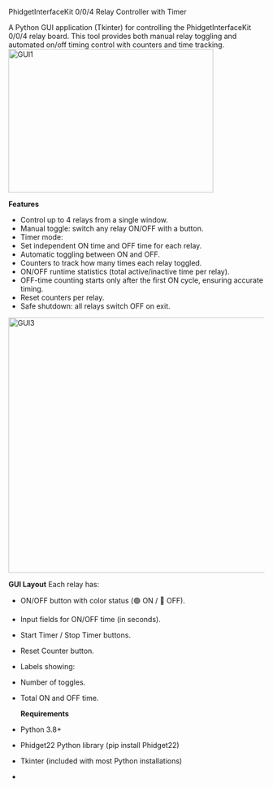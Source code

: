 PhidgetInterfaceKit 0/0/4 Relay Controller with Timer

A Python GUI application (Tkinter) for controlling the PhidgetInterfaceKit 0/0/4 relay board.
This tool provides both manual relay toggling and automated on/off timing control with counters and time tracking.
<img width="403" height="283" alt="GUI1" src="https://github.com/user-attachments/assets/196cd2c9-4c48-4b4d-b18a-7564309ddcb1" />

**Features**
- Control up to 4 relays from a single window.
- Manual toggle: switch any relay ON/OFF with a button.
- Timer mode:
- Set independent ON time and OFF time for each relay.
- Automatic toggling between ON and OFF.
- Counters to track how many times each relay toggled.
- ON/OFF runtime statistics (total active/inactive time per relay).
- OFF-time counting starts only after the first ON cycle, ensuring accurate timing.
- Reset counters per relay.
- Safe shutdown: all relays switch OFF on exit.

<img width="704" height="503" alt="GUI3" src="https://github.com/user-attachments/assets/a30f07df-9e2a-40ef-80fe-c391b8842156" />

**GUI Layout**
Each relay has:
- ON/OFF button with color status (🟢 ON / 🔴 OFF).
- Input fields for ON/OFF time (in seconds).
- Start Timer / Stop Timer buttons.
- Reset Counter button.
- Labels showing:
- Number of toggles.
- Total ON and OFF time.

  **Requirements**
- Python 3.8+
- Phidget22 Python library (pip install Phidget22)
- Tkinter (included with most Python installations)

- 
